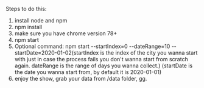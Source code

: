 Steps to do this:
1. install node and npm
2. npm install
3. make sure you have chrome version 78+
4. npm start
5. Optional command: npm start --startIndex=0 --dateRange=10 --startDate=2020-01-02(startIndex is the index of the city you wanna start with just in case the process fails you don't wanna start from scratch again. dateRange is the range of days you wanna collect.) (startDate is the date you wanna start from, by default it is 2020-01-01)
6. enjoy the show, grab your data from /data folder, gg.
